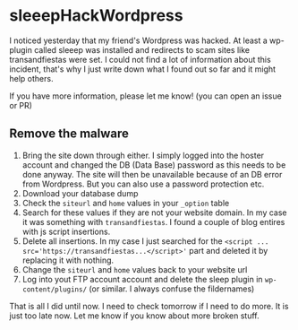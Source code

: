 # sleeepHackWordpress
I noticed yesterday that my friend's Wordpress was hacked. At least a wp-plugin called sleeep was installed and redirects to scam sites like transandfiestas were set. I could not find a lot of information about this incident, that's why I just write down what I found out so far and it might help others. 

If you have more information, please let me know! (you can open an issue or PR)

## Remove the malware

1. Bring the site down through either. I simply logged into the hoster account and changed the DB (Data Base) password as this needs to be done anyway. The site will then be unavailable because of an DB error from Wordpress. But you can also use a password protection etc.
1. Download your database dump 
1. Check the `siteurl` and `home` values in your `_option` table 
1. Search for these values if they are not your website domain. In my case it was something with `transandfiestas`. I found a couple of blog entires with js script insertions. 
1. Delete all insertions. In my case I just searched for the `<script ... src='https://transandfiestas...</script>'` part and deleted it by replacing it with nothing.
1. Change the `siteurl` and `home` values back to your website url
1. Log into yout FTP account account and delete the sleep plugin in `wp-content/plugins/` (or similar. I always confuse the fildernames)

That is all I did until now. I need to check tomorrow if I need to do more. It is just too late now. Let me know if you know about more broken stuff.
